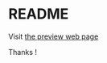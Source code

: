 # README
Visit <a href="https://tsirimaholy.github.io/csb-n0vhn/" target="_blank">the preview web page<a>

Thanks !
